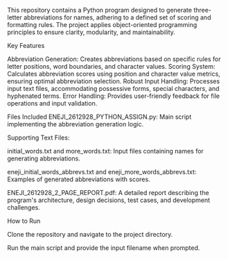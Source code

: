 This repository contains a Python program designed to generate three-letter abbreviations for names, adhering to a defined set of scoring and formatting rules. The project applies object-oriented programming principles to ensure clarity, modularity, and maintainability.

Key Features


Abbreviation Generation: Creates abbreviations based on specific rules for letter positions, word boundaries, and character values.
Scoring System: Calculates abbreviation scores using position and character value metrics, ensuring optimal abbreviation selection.
Robust Input Handling: Processes input text files, accommodating possessive forms, special characters, and hyphenated terms.
Error Handling: Provides user-friendly feedback for file operations and input validation.

Files Included
ENEJI_2612928_PYTHON_ASSIGN.py: Main script implementing the abbreviation generation logic.

Supporting Text Files:


initial_words.txt and more_words.txt: Input files containing names for generating abbreviations.


eneji_initial_words_abbrevs.txt and eneji_more_words_abbrevs.txt: Examples of generated abbreviations with scores.


ENEJI_2612928_2_PAGE_REPORT.pdf: A detailed report describing the program's architecture, design decisions, test cases, and development challenges.

How to Run

Clone the repository and navigate to the project directory.

Run the main script and provide the input filename when prompted.


